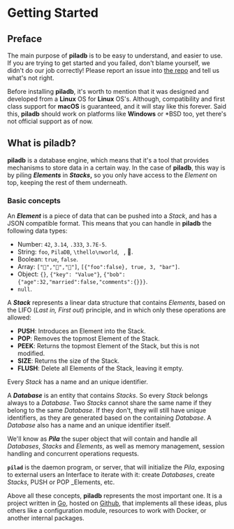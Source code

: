 # Getting Started

## Preface

The main purpose of **piladb** is to be easy to understand, and easier to use. If you are trying to get started and you failed, don't blame yourself, we didn't do our job correctly! Please report an issue into [the repo](https://github.com/oscillatingworks/pilabook/issues) and tell us what's not right.

Before installing **piladb**, it's worth to mention that it was designed and developed from a **Linux** OS for **Linux** OS's. Although, compatibility and first class support for **macOS** is guaranteed, and it will stay like this forever. Said this, **piladb** should work on platforms like **Windows** or *BSD too, yet there's not official support as of now.

## What is piladb?

**piladb** is a database engine, which means that it's a tool that provides mechanisms to store data in a certain way. In the case of **piladb**, this way is by piling **_Elements_** in **_Stacks_,** so you only have access to the _Element_ on top, keeping the rest of them underneath. 

### Basic concepts

An **_Element_** is a piece of data that can be pushed into a _Stack_, and has a JSON compatible format. This means that you can handle in **piladb** the following data types:

* Number: `42`, `3.14`, `.333`, `3.7E-5`.
* String: `foo`, `PilaDB`, `\thello\nworld`, ` `, 💾.
* Boolean: `true`, `false`.
* Array: `["🍎","🍊","🍋"]`, `[{"foo":false}, true, 3, "bar"]`.
* Object: `{}`, `{"key": "Value"}`, `{"bob":{"age":32,"married":false,"comments":{}}}`.
* `null`.

A **_Stack_** represents a linear data structure that contains _Elements_, based on the LIFO (_Last in, First out_) principle, and in which only these operations are allowed:

* **PUSH**: Introduces an Element into the Stack. 
* **POP**: Removes the topmost Element of the Stack.
* **PEEK**: Returns the topmost Element of the Stack, but this is not modified.
* **SIZE**: Returns the size of the Stack.
* **FLUSH**: Delete all Elements of the Stack, leaving it empty.

Every _Stack_ has a name and an unique identifier.

A **_Database_** is an entity that contains _Stacks_. So every _Stack_ belongs always to a _Database_. Two _Stacks_ cannot share the same name if they belong to the same _Database_. If they don't, they will still have unique identifiers, as they are generated based on the containing _Database_. A _Database_ also has a name and an unique identifier itself.

We'll know as **_Pila_** the super object that will contain and handle all _Databases_, _Stacks_ and _Elements_, as well as memory management, session handling and concurrent operations requests.

**`pilad`** is the daemon program, or server, that will initialize the _Pila_,  exposing to external users an Interface to iterate with it: create _Databases_, create _Stacks_, PUSH or POP _Elements, etc.

Above all these concepts, **piladb** represents the most important one. It is a project written in [Go](https://golang.org), hosted on [Github](https://github.com/fern4lvarez/piladb), that implements all these ideas, plus others like a configuration module, resources to work with Docker, or another internal packages.



